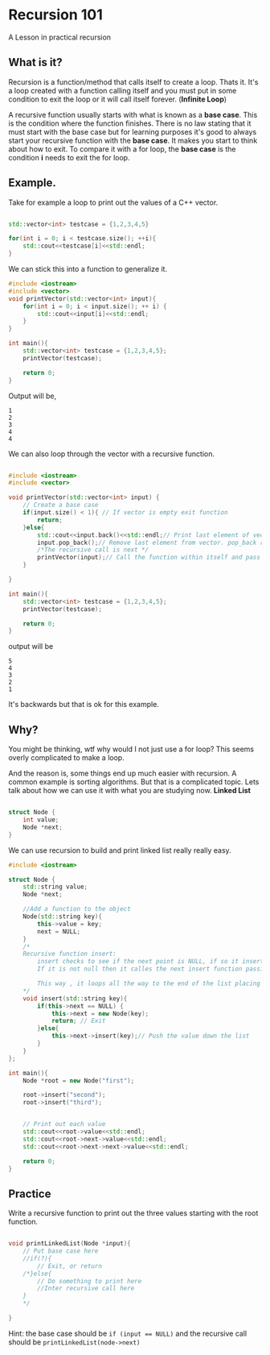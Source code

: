 # Recursion 101

A Lesson in practical recursion

## What is it?

Recursion is a function/method that calls itself to create a loop. Thats it. It's a loop created with a function calling itself and you must put in some condition to exit the loop or it will call itself forever. (**Infinite Loop**)

A recursive function usually starts with what is known as a **base case**. This is the condition where the function finishes. There is no law stating that it must start with the base case but for learning purposes it's good to always start your recursive function with the **base case**. It makes you start to think about how to exit. To compare it with a for loop, the **base case** is the condition **i** needs to exit the for loop.

## Example.

Take for example a loop to print out the values of a C++ vector.

```cpp

std::vector<int> testcase = {1,2,3,4,5}

for(int i = 0; i < testcase.size(); ++i){
    std::cout<<testcase[i]<<std::endl;
}
```

We can stick this into a function to generalize it.

```cpp
#include <iostream>
#include <vector>
void printVector(std::vector<int> input){
    for(int i = 0; i < input.size(); ++ i) {
        std::cout<<input[i]<<std::endl;
    }
}

int main(){
    std::vector<int> testcase = {1,2,3,4,5};
    printVector(testcase);

    return 0;
}


```

Output will be,

```
1
2
3
4
4
```

We can also loop through the vector with a recursive function.

```cpp

#include <iostream>
#include <vector>

void printVector(std::vector<int> input) {
    // Create a base case
    if(input.size() < 1){ // If vector is empty exit function
        return;
    }else{
        std::cout<<input.back()<<std::endl;// Print last element of vector
        input.pop_back();// Remove last element from vector. pop_back removes last element of vector
        /*The recursive call is next */
        printVector(input);// Call the function within itself and pass it a vector with one less element
    }

}

int main(){
    std::vector<int> testcase = {1,2,3,4,5};
    printVector(testcase);

    return 0;
}
```

output will be

```
5
4
3
2
1
```

It's backwards but that is ok for this example.

## Why?

You might be thinking, wtf why would I not just use a for loop? This seems overly complicated to make a loop.

And the reason is, some things end up much easier with recursion. A common example is sorting algorithms. But that is a complicated topic. Lets talk about how we can use it with what you are studying now. **Linked List**

```cpp

struct Node {
    int value;
    Node *next;
}

```

We can use recursion to build and print linked list really really easy.


```cpp
#include <iostream>

struct Node {
    std::string value;
    Node *next;

    //Add a function to the object
    Node(std::string key){
        this->value = key;
        next = NULL;
    }
    /*
    Recursive function insert:
        insert checks to see if the next point is NULL, if so it inserts the value into next.
        If it is not null then it calles the next insert function passing the value down the chain.

        This way , it loops all the way to the end of the list placing the value at the end with a new node.
    */
    void insert(std::string key){
        if(this->next == NULL) {
            this->next = new Node(key);
            return; // Exit
        }else{
            this->next->insert(key);// Push the value down the list
        }
    }
};

int main(){
    Node *root = new Node("first");

    root->insert("second");
    root->insert("third");


    // Print out each value
    std::cout<<root->value<<std::endl;
    std::cout<<root->next->value<<std::endl;
    std::cout<<root->next->next->value<<std::endl;

    return 0;
}

```

## Practice

Write a recursive function to print out the three values starting with the root function.

```cpp

void printLinkedList(Node *input){
    // Put base case here
    //if(?){
        // Exit, or return
    /*}else{
        // Do something to print here
        //Inter recursive call here
    }
    */

}
```

Hint: the base case should be `if (input == NULL)` and the recursive call should be `printLinkedList(node->next)`
